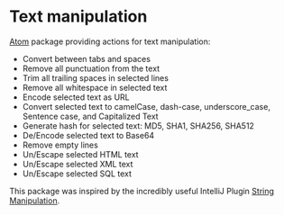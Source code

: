 # Text manipulation

[Atom](http://atom.io) package providing actions for text manipulation:

* Convert between tabs and spaces
* Remove all punctuation from the text
* Trim all trailing spaces in selected lines
* Remove all whitespace in selected text
* Encode selected text as URL
* Convert selected text to camelCase, dash-case, underscore_case, Sentence case, and Capitalized Text
* Generate hash for selected text: MD5, SHA1, SHA256, SHA512
* De/Encode selected text to Base64
* Remove empty lines
* Un/Escape selected HTML text
* Un/Escape selected XML text
* Un/Escape selected SQL text

This package was inspired by the incredibly useful IntelliJ Plugin [String Manipulation](https://plugins.jetbrains.com/plugin/2162).
